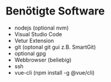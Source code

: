 # Benötigte Software

- nodejs (optional nvm)
- Visual Studio Code
- Vetur Extension
- git (optonal git gui z.B. SmartGit)
- optional gpg
- Webbrowser (beliebig)
- ssh
- vue-cli (npm install -g @vue/cli)